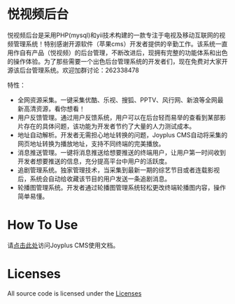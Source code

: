 悦视频后台
================
悦视频后台是采用PHP(mysql)和yii技术构建的一款专注于电视及移动互联网的视频管理系统！特别感谢开源软件（苹果cms）开发者提供的辛勤工作。该系统一直用作自有产品（悦视频）的后台管理，不断改进后，现拥有完整的功能体系和出色的操作体验。为了那些需要一个出色后台管理系统的开发者们，现在免费对大家开源该后台管理系统。欢迎加群讨论：262338478 

特性：

- 全网资源采集。一键采集优酷、乐视、搜狐、PPTV、风行网、新浪等全网最新高清资源，看你想看！
- 用户反馈管理。通过用户反馈系统，用户可以在后台轻而易举的查看到某部影片存在的具体问题，该功能为开发者节约了大量的人力测试成本。
- 地址自动解析。开发者无需担心地址转换的问题，Joyplus CMS自动将采集的网页地址转换为播放地址，支持不同终端的完美播放。
- 消息推送管理。一键将消息推送给想要推送的终端用户，让用户第一时间收到开发者想要推送的信息，充分提高平台中用户的活跃度。
- 追剧管理系统。独家管理技术，当采集到最新一期的综艺节目或者连载影视后，系统会自动给收藏该节目的用户发送一条追剧消息。
- 轮播图管理系统。开发者通过轮播图管理系统轻松更改终端轮播图内容，操作简单易懂。


How To Use
================
请[点击此处](http://upgrade.joyplus.tv/opensource/joyplusPDF.pdf)访问Joyplus CMS使用文档。

Licenses
================
All source code is licensed under the [Licenses](https://github.com/joyplus/joyplus-cms/raw/master/Licenses)
